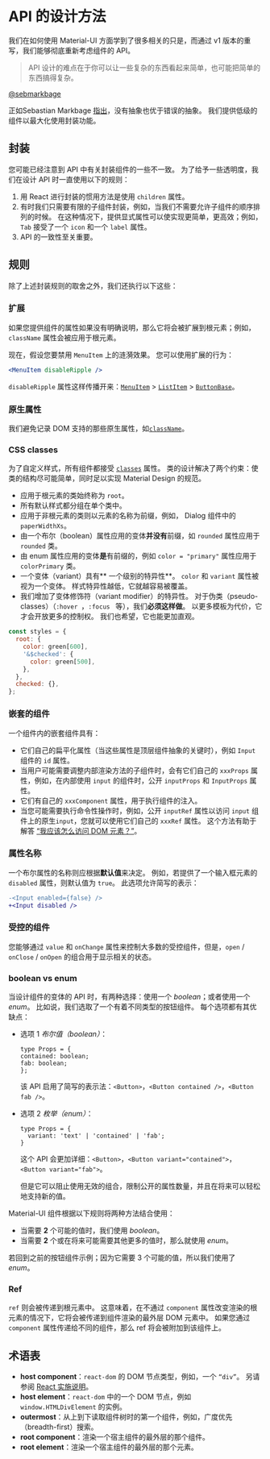 # API 的设计方法

<p class="description">我们在如何使用 Material-UI 方面学到了很多相关的只是，而通过 v1 版本的重写，我们能够彻底重新考虑组件的 API。</p>

> API 设计的难点在于你可以让一些复杂的东西看起来简单，也可能把简单的东西搞得复杂。

[@sebmarkbage](https://twitter.com/sebmarkbage/status/728433349337841665)

正如Sebastian Markbage [指出](https://2014.jsconf.eu/speakers/sebastian-markbage-minimal-api-surface-area-learning-patterns-instead-of-frameworks.html)，没有抽象也优于错误的抽象。 我们提供低级的组件以最大化使用封装功能。

## 封装

您可能已经注意到 API 中有关封装组件的一些不一致。 为了给予一些透明度，我们在设计 API 时一直使用以下的规则：

1. 用 React 进行封装的惯用方法是使用 `children` 属性。
2. 有时我们只需要有限的子组件封装，例如，当我们不需要允许子组件的顺序排列的时候。 在这种情况下，提供显式属性可以使实现更简单，更高效；例如，`Tab` 接受了一个 `icon` 和一个 `label` 属性。
3. API 的一致性至关重要。

## 规则

除了上述封装规则的取舍之外，我们还执行以下这些：

### 扩展

如果您提供组件的属性如果没有明确说明，那么它将会被扩展到根元素；例如，`className` 属性会被应用于根元素。

现在，假设您要禁用 `MenuItem` 上的涟漪效果。 您可以使用扩展的行为：

```jsx
<MenuItem disableRipple />
```

`disableRipple` 属性这样传播开来：[`MenuItem`](/api/menu-item/) > [`ListItem`](/api/list-item/) > [`ButtonBase`](/api/button-base/)。

### 原生属性

我们避免记录 DOM 支持的那些原生属性，如[`className`](/customization/components/#overriding-styles-with-class-names)。

### CSS classes

为了自定义样式，所有组件都接受 [`classes`](/customization/components/#overriding-styles-with-classes) 属性。 类的设计解决了两个约束：使类的结构尽可能简单，同时足以实现 Material Design 的规范。

- 应用于根元素的类始终称为 `root`。
- 所有默认样式都分组在单个类中。
- 应用于非根元素的类则以元素的名称为前缀，例如， Dialog 组件中的 `paperWidthXs`。
- 由一个布尔（boolean）属性应用的变体**并没有**前缀，如 `rounded` 属性应用于`rounded` 类。
- 由 enum 属性应用的变体**是**有前缀的，例如 `color = "primary"` 属性应用于 `colorPrimary` 类。
- 一个变体（variant）具有** 一个级别的特异性**。 `color` 和 `variant` 属性被视为一个变体。 样式特异性越低，它就越容易被覆盖。
- 我们增加了变体修饰符（variant modifier）的特异性。 对于伪类（pseudo-classes）（`:hover `，`:focus ` 等），我们**必须这样做**。 以更多模板为代价，它才会开放更多的控制权。 我们也希望，它也能更加直观。

```js
const styles = {
  root: {
    color: green[600],
    '&$checked': {
      color: green[500],
    },
  },
  checked: {},
};
```

### 嵌套的组件

一个组件内的嵌套组件具有：

- 它们自己的扁平化属性（当这些属性是顶层组件抽象的关键时），例如 `Input` 组件的 `id` 属性。
- 当用户可能需要调整内部渲染方法的子组件时，会有它们自己的 `xxxProps` 属性，例如，在内部使用 `input` 的组件时，公开 `inputProps` 和 `InputProps` 属性。
- 它们有自己的 `xxxComponent` 属性，用于执行组件的注入。
- 当您可能需要执行命令性操作时，例如，公开 `inputRef` 属性以访问 `input` 组件上的原生`input`，您就可以使用它们自己的 `xxxRef` 属性。 这个方法有助于解答 [“我应该怎么访问 DOM 元素？”](/getting-started/faq/#how-can-i-access-the-dom-element)。

### 属性名称

一个布尔属性的名称则应根据**默认值**来决定。 例如，若提供了一个输入框元素的 `disabled` 属性，则默认值为 `true`。 此选项允许简写的表示：

```diff
-<Input enabled={false} />
+<Input disabled />
```

### 受控的组件

您能够通过 `value` 和 `onChange` 属性来控制大多数的受控组件，但是，`open` / `onClose` / `onOpen` 的组合用于显示相关的状态。

### boolean vs enum

当设计组件的变体的 API 时，有两种选择：使用一个 *boolean*；或者使用一个*enum*。 比如说，我们选取了一个有着不同类型的按钮组件。 每个选项都有其优缺点：

- 选项 1 *布尔值（boolean）*：
    
    ```tsx
    type Props = {
    contained: boolean;
    fab: boolean;
    };
    ```
    
    该 API 启用了简写的表示法：`<Button>`，`<Button contained />`，`<Button fab />`。

- 选项 2 *枚举（enum）*：
    
    ```tsx
    type Props = {
      variant: 'text' | 'contained' | 'fab';
    }
    ```
    
    这个 API 会更加详细：`<Button>`，`<Button variant="contained">`， `<Button variant="fab">`。
    
    但是它可以阻止使用无效的组合，限制公开的属性数量，并且在将来可以轻松地支持新的值。

Material-UI 组件根据以下规则将两种方法结合使用：

- 当需要 **2** 个可能的值时，我们使用 *boolean*。 
- 当需要 **2** 个或在将来可能需要其他更多的值时，那么就使用 *enum*。

若回到之前的按钮组件示例；因为它需要 3 个可能的值，所以我们使用了 *enum*。

### Ref

`ref` 则会被传递到根元素中。 这意味着，在不通过 `component` 属性改变渲染的根元素的情况下，它将会被传递到组件渲染的最外层 DOM 元素中。 如果您通过 `component` 属性传递给不同的组件，那么 ref 将会被附加到该组件上。

## 术语表

- **host component**：`react-dom` 的 DOM 节点类型，例如，一个 `“div”`。 另请参阅 [React 实施说明](https://reactjs.org/docs/implementation-notes.html#mounting-host-elements)。
- **host element**：`react-dom` 中的一个 DOM 节点，例如 `window.HTMLDivElement` 的实例。
- **outermost**：从上到下读取组件树时的第一个组件，例如，广度优先（breadth-first）搜索。
- **root component**：渲染一个宿主组件的最外层的那个组件。
- **root element**：渲染一个宿主组件的最外层的那个元素。